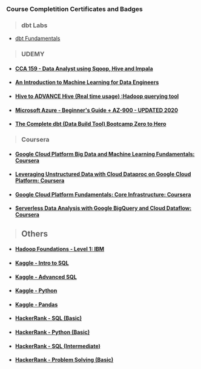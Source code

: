 
### Course Completition Certificates and Badges

> ### dbt Labs
- [dbt Fundamentals](https://www.credential.net/5142a505-f5a7-48c6-9dc8-354bad532bab)

> ### UDEMY
- #### [CCA 159 - Data Analyst using Sqoop, Hive and Impala]([https://www.udemy.com/course/cca-159-data-analyst-using-sqoop-hive-and-impala/](https://github.com/anuragambuja/anuragambuja/blob/master/accomplishments/certifications/course_completion_certifications/UDEMY_CCA%20159%20-%20Data%20Analyst%20using%20Sqoop%2C%20Hive%20and%20Impala.pdf))
- #### [An Introduction to Machine Learning for Data Engineers](https://github.com/anuragambuja/anuragambuja/blob/master/accomplishments/certifications/course_completion_certifications/UDEMY_%20An%20Introduction%20to%20Machine%20Learning%20for%20Data%20Engineers.pdf)
- #### [Hive to ADVANCE Hive (Real time usage) :Hadoop querying tool](https://github.com/anuragambuja/anuragambuja/blob/master/accomplishments/certifications/course_completion_certifications/UDEMY_Hive%20to%20ADVANCE%20Hive%20(Real%20time%20usage)%20Hadoop%20querying%20tool.pdf)
- #### [ Microsoft Azure - Beginner's Guide + AZ-900 - UPDATED 2020](https://github.com/anuragambuja/anuragambuja/blob/master/accomplishments/certifications/course_completion_certifications/UDEMY_Microsoft%20Azure%20-%20Beginner's%20Guide%20%2B%20AZ-900%20-%20UPDATED%202020.pdf)
- #### [The Complete dbt (Data Build Tool) Bootcamp Zero to Hero](https://github.com/anuragambuja/anuragambuja/blob/master/accomplishments/certifications/course_completion_certifications/UDEMY_The%20Complete%20dbt%20(Data%20Build%20Tool)%20Bootcamp%20Zero%20to%20Hero.pdf)

> ### Coursera
- #### [Google Cloud Platform Big Data and Machine Learning Fundamentals: Coursera](https://www.coursera.org/account/accomplishments/certificate/PCSJKUTPY3FC)
- #### [Leveraging Unstructured Data with Cloud Dataproc on Google Cloud Platform: Coursera](https://www.coursera.org/account/accomplishments/certificate/88PPRSQDYDYX)
- #### [Google Cloud Platform Fundamentals: Core Infrastructure: Coursera](https://www.coursera.org/account/accomplishments/certificate/W89HM8F42RLK)
- #### [Serverless Data Analysis with Google BigQuery and Cloud Dataflow: Coursera](https://www.coursera.org/account/accomplishments/certificate/CC4VFGPLNP3Q)
 
> ## Others
- #### [Hadoop Foundations - Level 1: IBM](https://courses.cognitiveclass.ai/certificates/486ed8d6241743abb5a6edf82a1204b9)
- #### [Kaggle - Intro to SQL](https://www.kaggle.com/learn/certification/anuragambuja/intro-to-sql)
- #### [Kaggle - Advanced SQL](https://www.kaggle.com/learn/certification/anuragambuja/advanced-sql)
- #### [Kaggle - Python](https://www.kaggle.com/learn/certification/anuragambuja/python)
- #### [Kaggle - Pandas](https://www.kaggle.com/learn/certification/anuragambuja/pandas)
- #### [HackerRank - SQL (Basic)](https://www.hackerrank.com/certificates/c42bf50a0d3a)
- #### [HackerRank - Python (Basic)](https://www.hackerrank.com/certificates/923e912f0b2e)
- #### [HackerRank - SQL (Intermediate)](https://www.hackerrank.com/certificates/800e5cb85fc7)
- #### [HackerRank - Problem Solving (Basic)](https://www.hackerrank.com/certificates/0ba0084b4fa4)
